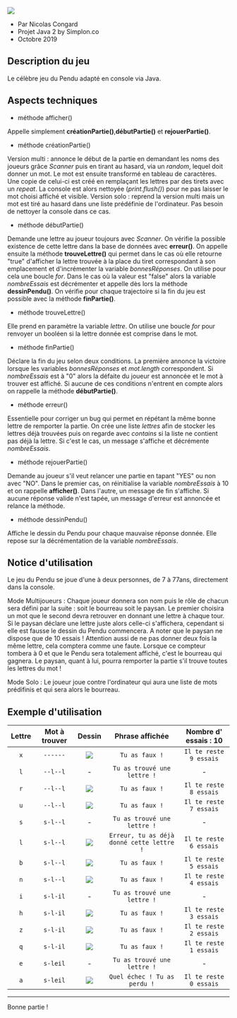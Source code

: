 ![](https://zupimages.net/up/19/44/nxs1.jpeg)


* Par Nicolas Congard
* Projet Java 2 by Simplon.co 
* Octobre 2019

## Description du jeu
Le célèbre jeu du Pendu adapté en console via Java.

## Aspects techniques 
* méthode afficher()

Appelle simplement **créationPartie()**,**débutPartie()** et **rejouerPartie()**.

* méthode créationPartie()

Version multi : annonce le début de la partie en demandant les noms des joueurs grâce *Scanner* puis en tirant au hasard, via un *random*, lequel doit donner un mot. Le mot est ensuite transformé en tableau de caractères. Une copie de celui-ci est créé en remplaçant les lettres par des tirets avec un *repeat*. La console est alors nettoyée (*print.flush()*) pour ne pas laisser le mot choisi affiché et visible.
Version solo : reprend la version multi mais un mot est tiré au hasard dans une liste prédéfinie de l'ordinateur. Pas besoin de nettoyer la console dans ce cas.

* méthode débutPartie()

Demande une lettre au joueur toujours avec *Scanner*. On vérifie la possible existence de cette lettre dans la base de données avec **erreur()**. On appelle ensuite la méthode **trouveLettre()** qui permet dans le cas où elle retourne "true" d'afficher la lettre trouvée à la place du tiret correspondant à son emplacement et d'incrémenter la variable *bonnesRéponses*. On utilise pour cela une boucle *for*. Dans le cas où la valeur est "false" alors la variable *nombreEssais* est décrémenter et appelle dès lors la méthode **dessinPendu()**. On vérifie pour chaque trajectoire si la fin du jeu est possible avec la méthode **finPartie()**.

* méthode trouveLettre()

Elle prend en paramètre la variable *lettre*. On utilise une boucle *for* pour renvoyer un booléen si la lettre donnée est comprise dans le mot.

* méthode finPartie()

Déclare la fin du jeu selon deux conditions. La première annonce la victoire lorsque les variables *bonnesRéponses* et
*mot.length* correspondent. Si *nombreEssais* est à "0" alors la défaite du joueur est annoncée et le mot à trouver est affiché. Si aucune de ces conditions n'entrent en compte alors on rappelle la méthode **débutPartie()**.

* méthode erreur()

Essentielle pour corriger un bug qui permet en répétant la même bonne lettre de remporter la partie. On crée une liste *lettres* afin de stocker les lettres déjà trouvées puis on regarde avec *contains* si la liste ne contient pas déjà la lettre. Si c'est le cas, un message s'affiche et décrémente *nombreEssais*. 

* méthode rejouerPartie()

Demande au joueur s'il veut relancer une partie en tapant "YES" ou non avec "NO". Dans le premier cas, on réinitialise la variable *nombreEssais* à 10 et on rappelle **afficher()**. Dans l'autre, un message de fin s'affiche. Si aucune réponse valide n'est tapée, un message d'erreur est annoncée et relance la méthode.

* méthode dessinPendu()

Affiche le dessin du Pendu pour chaque mauvaise réponse donnée. Elle repose sur la décrémentation de la variable *nombreEssais*. 

## Notice d'utilisation
Le jeu du Pendu se joue d'une à deux personnes, de 7 à 77ans, directement dans la console. 

Mode Multijoueurs : Chaque joueur donnera son nom puis le rôle de chacun sera défini par la suite : soit le bourreau soit le paysan. Le premier choisira un mot que le second devra retrouver en donnant une lettre à chaque tour. Si le paysan déclare une lettre juste alors celle-ci s'affichera, cependant si elle est fausse le dessin du Pendu commencera. A noter que le paysan ne dispose que de 10 essais ! Attention aussi de ne pas donner deux fois la même lettre, cela comptera comme une faute. Lorsque ce compteur tombera à 0 et que le Pendu sera totalement affiché, c'est le bourreau qui gagnera. Le paysan, quant à lui, pourra remporter la partie s'il trouve toutes les lettres du mot !

Mode Solo : Le joueur joue contre l'ordinateur qui aura une liste de mots prédifinis et qui sera alors le bourreau.

## Exemple d'utilisation

| Lettre |   Mot à trouver  | Dessin |       Phrase affichée     | Nombre d' essais : 10 |
|:------:|:----------------:|:------:|:-------------------------:|:---------------------:|
|   `x`  |`------`|![](https://nsa40.casimages.com/img/2019/11/03/mini_191103051728879493.png) |`Tu as faux !`|`Il te reste 9 essais`|
|   `l`  |`--l--l`          |   -    |`Tu as trouvé une lettre !`|           -           |
|   `r`  |`--l--l`|![](https://nsa40.casimages.com/img/2019/11/03/mini_191103053424534311.png) |`Tu as faux !`|`Il te reste 8 essais`|
|   `u`  |`--l--l`|![](https://nsa40.casimages.com/img/2019/11/03/mini_19110305172717326.png) |`Tu as faux !`|`Il te reste 7 essais`|
|   `s`  |`s-l--l`          |   -    |`Tu as trouvé une lettre !`|           -           |
|   `l`  |`s-l--l`|![](https://nsa40.casimages.com/img/2019/11/03/mini_191103051726902739.png) |`Erreur, tu as déjà donné cette lettre !`|`Il te reste 6 essais`| 
|   `b`  |`s-l--l`|![](https://nsa40.casimages.com/img/2019/11/03/mini_191103051727600683.png) |`Tu as faux !`|`Il te reste 5 essais`|
|   `n`  |`s-l--l`|![](https://nsa40.casimages.com/img/2019/11/03/mini_191103051727282969.png) |`Tu as faux !` |`Il te reste 4 essais`|
|   `i`  |`s-l-il`          |   -    |`Tu as trouvé une lettre !`|           -           |
|   `h`  |`s-l-il`|![](https://nsa40.casimages.com/img/2019/11/03/mini_191103051727853691.png) |`Tu as faux !`|`Il te reste 3 essais`|
|   `z`  |`s-l-il`|![](https://nsa40.casimages.com/img/2019/11/03/mini_191103051728107682.png) |`Tu as faux !`|`Il te reste 2 essais`|
|   `q`  |`s-l-il`|![](https://nsa40.casimages.com/img/2019/11/03/mini_191103051728107682.png) |`Tu as faux !`|`Il te reste 1 essais`|
|   `e`  |`s-leil`          |   -    |`Tu as trouvé une lettre !`|           -           |
|   `a`  |`s-leil`|![](https://nsa40.casimages.com/img/2019/11/03/mini_191103051728622617.png) |`Quel échec ! Tu as perdu !`|`Il te reste 0 essais`|

------
Bonne partie !

